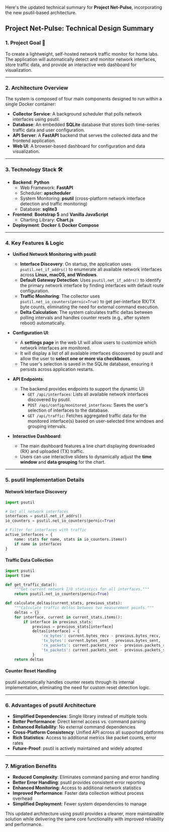 Here's the updated technical summary for **Project Net-Pulse**, incorporating the new psutil-based architecture.

## Project Net-Pulse: Technical Design Summary

### 1. Project Goal 🎯
To create a lightweight, self-hosted network traffic monitor for home labs. The application will automatically detect and monitor network interfaces, store traffic data, and provide an interactive web dashboard for visualization.

---

### 2. Architecture Overview
The system is composed of four main components designed to run within a single Docker container:

* **Collector Service**: A background scheduler that polls network interfaces using psutil.
* **Database**: An embedded **SQLite** database that stores both time-series traffic data and user configuration.
* **API Server**: A **FastAPI** backend that serves the collected data and the frontend application.
* **Web UI**: A browser-based dashboard for configuration and data visualization.

---

### 3. Technology Stack 🛠️
* **Backend**: **Python**
    * Web Framework: **FastAPI**
    * Scheduler: **apscheduler**
    * System Monitoring: **psutil** (cross-platform network interface detection and traffic monitoring)
    * Database: **sqlite3**
* **Frontend**: **Bootstrap 5** and **Vanilla JavaScript**
    * Charting Library: **Chart.js**
* **Deployment**: **Docker** & **Docker Compose**

---

### 4. Key Features & Logic
* **Unified Network Monitoring with psutil**:
    * **Interface Discovery**: On startup, the application uses `psutil.net_if_addrs()` to enumerate all available network interfaces across **Linux, macOS, and Windows**.
    * **Default Gateway Detection**: Uses `psutil.net_if_addrs()` to identify the primary network interface by finding interfaces with default route configuration.
    * **Traffic Monitoring**: The collector uses `psutil.net_io_counters(pernic=True)` to get per-interface RX/TX byte counts, eliminating the need for external command execution.
    * **Delta Calculation**: The system calculates traffic deltas between polling intervals and handles counter resets (e.g., after system reboot) automatically.

* **Configuration UI**:
    * A **settings page** in the web UI will allow users to customize which network interfaces are monitored.
    * It will display a list of all available interfaces discovered by psutil and allow the user to **select one or more via checkboxes**.
    * The user's selection is saved in the SQLite database, ensuring it persists across application restarts.

* **API Endpoints**:
    * The backend provides endpoints to support the dynamic UI:
        * `GET /api/interfaces`: Lists all available network interfaces discovered by psutil.
        * `POST /api/config/monitored_interfaces`: Saves the user's selection of interfaces to the database.
        * `GET /api/traffic`: Fetches aggregated traffic data for the monitored interface(s) based on user-selected time windows and grouping intervals.

* **Interactive Dashboard**:
    * The main dashboard features a line chart displaying downloaded (RX) and uploaded (TX) traffic.
    * Users can use interactive sliders to dynamically adjust the **time window** and **data grouping** for the chart.

---

### 5. psutil Implementation Details

#### Network Interface Discovery
```python
import psutil

# Get all network interfaces
interfaces = psutil.net_if_addrs()
io_counters = psutil.net_io_counters(pernic=True)

# Filter for interfaces with traffic
active_interfaces = {
    name: stats for name, stats in io_counters.items()
    if name in interfaces
}
```

#### Traffic Data Collection
```python
import psutil
import time

def get_traffic_data():
    """Get current network I/O statistics for all interfaces."""
    return psutil.net_io_counters(pernic=True)

def calculate_deltas(current_stats, previous_stats):
    """Calculate traffic deltas between two measurement points."""
    deltas = {}
    for interface, current in current_stats.items():
        if interface in previous_stats:
            previous = previous_stats[interface]
            deltas[interface] = {
                'rx_bytes': current.bytes_recv - previous.bytes_recv,
                'tx_bytes': current.bytes_sent - previous.bytes_sent,
                'rx_packets': current.packets_recv - previous.packets_recv,
                'tx_packets': current.packets_sent - previous.packets_sent
            }
    return deltas
```

#### Counter Reset Handling
psutil automatically handles counter resets through its internal implementation, eliminating the need for custom reset detection logic.

---

### 6. Advantages of psutil Architecture

* **Simplified Dependencies**: Single library instead of multiple tools
* **Better Performance**: Direct kernel access vs. command parsing
* **Enhanced Reliability**: No external command dependencies
* **Cross-Platform Consistency**: Unified API across all supported platforms
* **Rich Statistics**: Access to additional metrics like packet counts, error rates
* **Future-Proof**: psutil is actively maintained and widely adopted

---

### 7. Migration Benefits

* **Reduced Complexity**: Eliminates command parsing and error handling
* **Better Error Handling**: psutil provides consistent error reporting
* **Enhanced Monitoring**: Access to additional network statistics
* **Improved Performance**: Faster data collection without process overhead
* **Simplified Deployment**: Fewer system dependencies to manage

This updated architecture using psutil provides a cleaner, more maintainable solution while delivering the same core functionality with improved reliability and performance.
